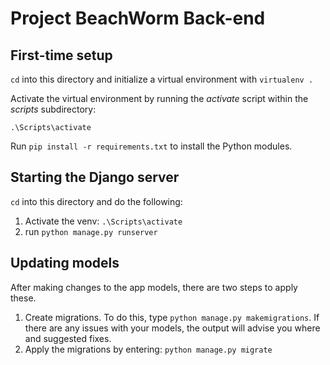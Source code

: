 # Project BeachWorm Back-end

## First-time setup

`cd` into this directory and initialize a virtual environment with `virtualenv .`

Activate the virtual environment by running the *activate* script within the *scripts* subdirectory:

```
.\Scripts\activate
```
 
Run `pip install -r requirements.txt` to install the Python modules.

## Starting the Django server

`cd` into this directory and do the following:

1. Activate the venv: `.\Scripts\activate`
2. run `python manage.py runserver`

## Updating models

After making changes to the app models, there are two steps to apply these.

1. Create migrations. To do this, type `python manage.py makemigrations`. If there are any issues with your models, the output will advise you where and suggested fixes.
2. Apply the migrations by entering: `python manage.py migrate`

